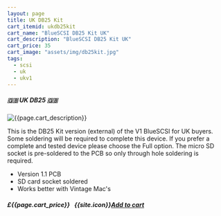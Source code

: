 ```yaml
---
layout: page
title: UK DB25 Kit
cart_itemid: ukdb25kit
cart_name: "BlueSCSI DB25 Kit UK"
cart_description: "BlueSCSI DB25 Kit UK"
cart_price: 35
cart_image: "assets/img/db25kit.jpg"
tags: 
  - scsi
  - uk
  - ukv1
---
```


##### 🇬🇧 UK DB25 🇬🇧

![{{page.cart_description}}]({{page.cart_image}})

This is the DB25 Kit version (external) of the V1 BlueSCSI for UK buyers. Some soldering will be required to complete this device. If you prefer a complete and tested device please choose the Full option. The micro SD socket is pre-soldered to the PCB so only through hole soldering is required.

* Version 1.1 PCB
* SD card socket soldered
* Works better with Vintage Mac's 

##### £{{page.cart_price}} &nbsp; {{site.icon}}[Add to cart](/cart#{{page.cart_itemid}})